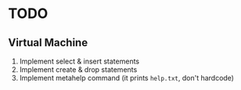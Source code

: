 # TODO

## Virtual Machine

1. Implement select & insert statements
2. Implement create & drop statements
3. Implement metahelp command (it prints `help.txt`, don't hardcode)
